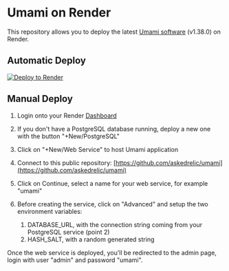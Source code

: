 # Umami on Render

This repository allows you to deploy the latest <a href="https://umami.is/" target="_blank">Umami software</a> (v1.38.0) on Render.

## Automatic Deploy
[![Deploy to Render](https://render.com/images/deploy-to-render-button.svg)](https://render.com/deploy?repo=https://github.com/askedrelic/umami)


## Manual Deploy

1. Login onto your Render [Dashboard](https://dashboard.render.com/)

2. If you don't have a PostgreSQL database running, deploy a new one with the button "+New/PostgreSQL" 

3. Click on "+New/Web Service" to host Umami application

4. Connect to this public repository: [https://github.com/askedrelic/umami](https://github.com/askedrelic/umami)

5. Click on Continue, select a name for your web service, for example "umami"

6. Before creating the service, click on "Advanced" and setup the two environment variables:
   
   1. DATABASE_URL, with the connection string coming from your PostgreSQL service (point 2)
   2. HASH_SALT, with a random generated string


Once the web service is deployed, you'll be redirected to the admin page, login with user "admin" and password "umami".
